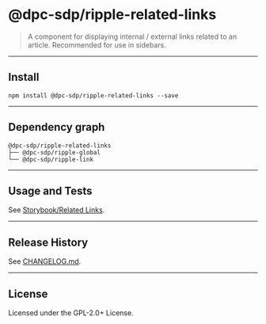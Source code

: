 # @dpc-sdp/ripple-related-links

> A component for displaying internal / external links related to an article.
Recommended for use in sidebars.

--------------------------------------------------------------------------------

## Install

```shell
npm install @dpc-sdp/ripple-related-links --save
```

--------------------------------------------------------------------------------

## Dependency graph

```shell
@dpc-sdp/ripple-related-links
├── @dpc-sdp/ripple-global
└── @dpc-sdp/ripple-link
```

--------------------------------------------------------------------------------

## Usage and Tests

See [Storybook/Related Links](https://ripple.sdp.vic.gov.au/?selectedKind=Molecules/RelatedLinks&selectedStory=Related%20Links).

--------------------------------------------------------------------------------

## Release History

See [CHANGELOG.md](./CHANGELOG.md).

--------------------------------------------------------------------------------

## License

Licensed under the GPL-2.0+ License.
